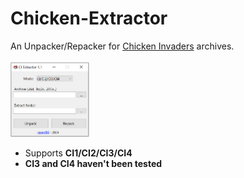 # Chicken-Extractor

An Unpacker/Repacker for <a href="https://www.interactionstudios.com/games.php">Chicken Invaders</a> archives.<br /><br />
<img src="CIExtract.png" width=25% height=25%>

* Supports **CI1/CI2/CI3/CI4**
* **CI3 and CI4 haven't been tested**
